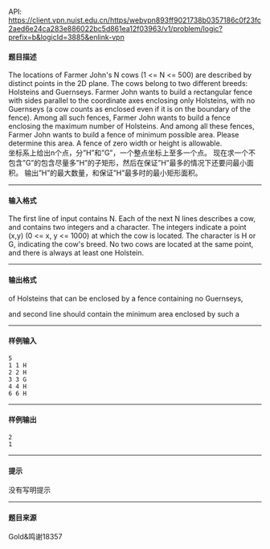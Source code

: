 API: https://client.vpn.nuist.edu.cn/https/webvpn893ff9021738b0357186c0f23fc2aed6e24ca283e886022bc5d861ea12f03963/v1/problem/logic?prefix=b&logicId=3885&enlink-vpn

#### 题目描述

The locations of Farmer John's N cows (1 <= N <= 500) are described by distinct points in the 2D plane. The cows belong to two different breeds: Holsteins and Guernseys. Farmer John wants to build a rectangular fence with sides parallel to the coordinate axes enclosing only Holsteins, with no Guernseys (a cow counts as enclosed even if it is on the boundary of the fence). Among all such fences, Farmer John wants to build a fence enclosing the maximum number of Holsteins. And among all these fences, Farmer John wants to build a fence of minimum possible area. Please determine this area. A fence of zero width or height is allowable.  
坐标系上给出n个点，分”H”和”G”，一个整点坐标上至多一个点。 现在求一个不包含”G”的包含尽量多”H”的子矩形，然后在保证”H”最多的情况下还要问最小面积。 输出”H”的最大数量，和保证”H”最多时的最小矩形面积。

---

#### 输入格式

The first line of input contains N. Each of the next N lines describes a cow, and contains two integers and a character. The integers indicate a point (x,y) (0 <= x, y <= 1000) at which the cow is located. The character is H or G, indicating the cow's breed. No two cows are located at the same point, and there is always at least one Holstein.  

---

#### 输出格式

of Holsteins that can be enclosed by a fence containing no Guernseys,

and second line should contain the minimum area enclosed by such a  

---

#### 样例输入
```
5
1 1 H
2 2 H
3 3 G
4 4 H
6 6 H
```

---

#### 样例输出
```
2
1
```

---

#### 提示

没有写明提示

---

#### 题目来源

Gold&鸣谢18357
